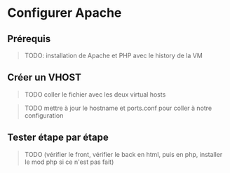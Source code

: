 # Configurer Apache

## Prérequis

> TODO: installation de Apache et PHP avec le history de la VM

## Créer un VHOST 

> TODO coller le fichier avec les deux virtual hosts

> TODO mettre à jour le hostname et ports.conf pour coller à notre configuration

## Tester étape par étape

> TODO (vérifier le front, vérifier le back en html, puis en php, installer le mod php si ce n'est pas fait)